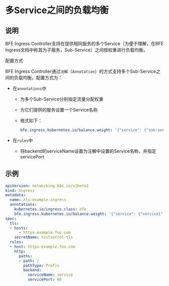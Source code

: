 # 多Service之间的负载均衡
## 说明

BFE Ingress Controller支持在提供相同服务的多个Service（为便于理解，在BFE Ingress文档中称其为子服务，Sub-Service）之间按权重进行负载均衡。

配置方式

BFE Ingress Controller通过`注解`（`Annotation`）的方式支持多个Sub-Service之间的负载均衡。配置方式为：

- 在`annotations`中

  - 为多个Sub-Service分别指定流量分配权重

  - 为它们提供的服务设置一个Service名称

  - 格式如下：

    ``` yaml
    bfe.ingress.kubernetes.io/balance.weight: '{"service": {"sub-service1":80, "sub-service2":20}}'
    ```

- 在`rules`中

  - 将backend的serviceName设置为注解中设置的Service名称，并指定servicePort

## 示例

```yaml
apiVersion: networking.k8s.io/v1beta1
kind: Ingress
metadata:
  name: tls-example-ingress
  annotations:
    kubernetes.io/ingress.class: bfe    
    bfe.ingress.kubernetes.io/balance.weight: '{"service": {"service1":80, "service2":20}}'
spec:
  tls:
  - hosts:
      - https-example.foo.com
    secretName: testsecret-tls
  rules:
  - host: https-example.foo.com
    http:
      paths:
      - path: /
        pathType: Prefix
        backend:
          serviceName: service
          servicePort: 80
```